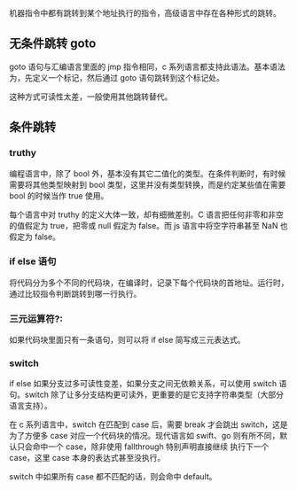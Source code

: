 机器指令中都有跳转到某个地址执行的指令，高级语言中存在各种形式的跳转。

## 无条件跳转 goto

goto 语句与汇编语言里面的 jmp 指令相同，c 系列语言都支持此语法。基本语法为，先定义一个标记，然后通过 goto 语句跳转到这个标记处。

这种方式可读性太差，一般使用其他跳转替代。

## 条件跳转

### truthy

编程语言中，除了 bool 外，基本没有其它二值化的类型。在条件判断时，有时候需要将其他类型映射到 bool 类型，这里并没有类型转换，而是约定某些值在需要 bool 的时候当作 true 使用。

每个语言中对 truthy 的定义大体一致，却有细微差别。C 语言把任何非零和非空的值假定为 true，把零或 null 假定为 false。而 js 语言中将空字符串甚至 NaN 也假定为 false。

### if else 语句

将代码分为多个不同的代码块，在编译时，记录下每个代码块的首地址。运行时，通过比较指令判断跳转到哪一行执行。

### 三元运算符?:

如果代码块里面只有一条语句，则可以将 if else 简写成三元表达式。

### switch

if else 如果分支过多可读性变差，如果分支之间无依赖关系，可以使用 switch 语句。switch 除了让多分支结构更可读外，更重要的是它支持字符串类型（大部分语言支持）。

在 c 系列语言中，switch 在匹配到 case 后，需要 break 才会跳出 switch，这是为了方便多 case 对应一个代码块的情况。现代语言如 swift、go 则有所不同，默认只会命中一个 case，除非使用 fallthrough 特别声明直接继续 执行下一个 case，这里 case 本身的表达式甚至没执行。

switch 中如果所有 case 都不匹配的话，则会命中 default。

